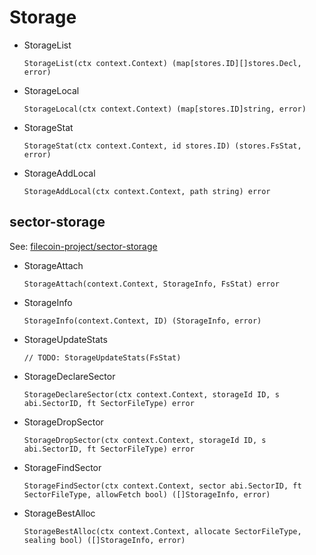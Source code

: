 # Storage

* StorageList

  `StorageList(ctx context.Context) (map[stores.ID][]stores.Decl, error)`

* StorageLocal

  `StorageLocal(ctx context.Context) (map[stores.ID]string, error)`

* StorageStat

  `StorageStat(ctx context.Context, id stores.ID) (stores.FsStat, error)`

* StorageAddLocal

  `StorageAddLocal(ctx context.Context, path string) error`

## sector-storage

See: [filecoin-project/sector-storage](https://github.com/filecoin-project/sector-storage/blob/master/stores/index.go)

* StorageAttach

  `StorageAttach(context.Context, StorageInfo, FsStat) error`

* StorageInfo

  `StorageInfo(context.Context, ID) (StorageInfo, error)`

* StorageUpdateStats

  `// TODO: StorageUpdateStats(FsStat)`

* StorageDeclareSector

  `StorageDeclareSector(ctx context.Context, storageId ID, s abi.SectorID, ft SectorFileType) error`

* StorageDropSector

  `StorageDropSector(ctx context.Context, storageId ID, s abi.SectorID, ft SectorFileType) error`

* StorageFindSector

  `StorageFindSector(ctx context.Context, sector abi.SectorID, ft SectorFileType, allowFetch bool) ([]StorageInfo, error)`

* StorageBestAlloc

  `StorageBestAlloc(ctx context.Context, allocate SectorFileType, sealing bool) ([]StorageInfo, error)`
